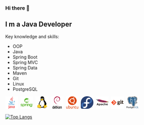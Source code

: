 ### Hi there 👋

 ## I m a Java Developer

Key knowledge and skills:

- OOP
- Java
- Spring Boot
- Spring MVC
- Spring Data
- Maven
- Git
- Linux
- PostgreSQL

<img src="https://github.com/devicons/devicon/blob/master/icons/java/java-original-wordmark.svg" title="Java" alt="Java" width="40" height="40"/>&nbsp;
<img src="https://github.com/devicons/devicon/blob/master/icons/spring/spring-original-wordmark.svg" alt="Spring" width="40" height="40"/>&nbsp;
<img src="https://github.com/devicons/devicon/blob/master/icons/linux/linux-original.svg" alt="Linux" width="40" height="40"/>&nbsp;
<img src="https://github.com/devicons/devicon/blob/master/icons/debian/debian-original-wordmark.svg" alt="Debian" width="40" height="40"/>&nbsp;
<img src="https://github.com/devicons/devicon/blob/master/icons/ubuntu/ubuntu-plain-wordmark.svg" alt="Ubuntu" width="40" height="40"/>&nbsp;
<img src="https://github.com/devicons/devicon/blob/master/icons/fedora/fedora-original.svg" alt="Fedora" width="40" height="40"/>&nbsp;
<img src="https://github.com/devicons/devicon/blob/master/icons/apache/apache-original-wordmark.svg" alt="Apache" width="40" height="40"/>&nbsp;
<img src="https://github.com/devicons/devicon/blob/master/icons/git/git-original-wordmark.svg" alt="Git" width="40" height="40"/>&nbsp;
<img src="https://github.com/devicons/devicon/blob/master/icons/postgresql/postgresql-original-wordmark.svg" alt="PostgreSQL" width="40" height="40"/>&nbsp;


[![Top Langs](https://github-readme-stats.vercel.app/api/top-langs/?username=mifadeev&layout=compact)](https://github.com/anuraghazra/github-readme-stats)
